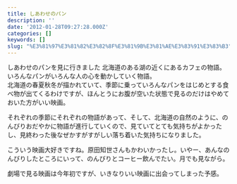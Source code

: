 ```yaml
---
title: しあわせのパン
description: ''
date: '2012-01-28T09:27:28.000Z'
categories: []
keywords: []
slug: "%E3%81%97%E3%81%82%E3%82%8F%E3%81%9B%E3%81%AE%E3%83%91%E3%83%B3"
---
```

しあわせのパンを見に行きました 北海道のある湖の近くにあるカフェの物語。いろんなパンがいろんな人の心を動かしていく物語。   
北海道の春夏秋冬が描かれていて、季節に乗っていろんなパンをはじめとする食べ物が出てくるわけですが、ほんとうにお腹が空いた状態で見るのだけはやめておいた方がいい映画。

それぞれの季節にそれぞれの物語があって、そして、北海道の自然のように、のんびりおだやかに物語が進行していくので、見ていてとても気持ちがよかったし、見終わった後なぜかすがすがしい落ち着いた気持ちになりました。

こういう映画大好きですね。原田知世さんもかわいかったし。いやー、あんなのんびりしたところにいって、のんびりとコーヒー飲んでたい。月でも見ながら。

劇場で見る映画は今年初ですが、いきなりいい映画に出会ってしまった予感。